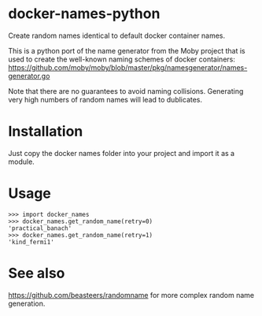 # docker-names-python
Create random names identical to default docker container names. 

This is a python port of the name generator from the Moby project that is used to create the well-known naming schemes of docker containers:
https://github.com/moby/moby/blob/master/pkg/namesgenerator/names-generator.go

Note that there are no guarantees to avoid naming collisions. Generating very high numbers of random names will lead to dublicates.

# Installation
Just copy the docker names folder into your project and import it as a module.

# Usage
    >>> import docker_names
    >>> docker_names.get_random_name(retry=0)
    'practical_banach'
    >>> docker_names.get_random_name(retry=1)
    'kind_fermi1'
# See also
https://github.com/beasteers/randomname for more complex random name generation.
